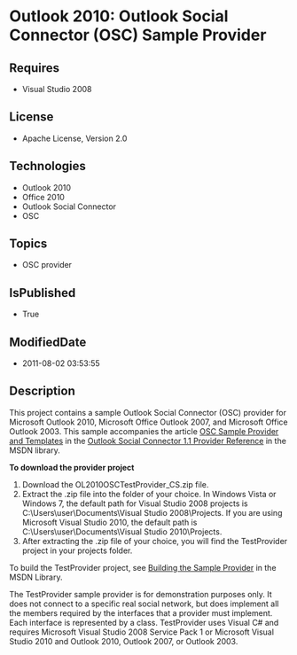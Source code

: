 # Outlook 2010: Outlook Social Connector (OSC) Sample Provider
## Requires
* Visual Studio 2008
## License
* Apache License, Version 2.0
## Technologies
* Outlook 2010
* Office 2010
* Outlook Social Connector
* OSC
## Topics
* OSC provider
## IsPublished
* True
## ModifiedDate
* 2011-08-02 03:53:55
## Description

<p>This project contains a sample Outlook Social Connector (OSC) provider for Microsoft Outlook 2010, Microsoft Office Outlook 2007, and Microsoft Office Outlook 2003. This sample accompanies the article
<a href="http://msdn.microsoft.com/en-us/library/ff759418.aspx">OSC Sample Provider and Templates</a> in the
<a href="http://msdn.microsoft.com/en-us/library/ee829696.aspx">Outlook Social Connector 1.1 Provider Reference</a> in the MSDN library.</p>
<p><strong>To download the provider project</strong></p>
<ol>
<li>Download the OL2010OSCTestProvider_CS.zip file. </li><li>Extract the .zip file into the folder of your choice. In Windows Vista or Windows 7, the default path for Visual Studio 2008 projects is C:\Users\user\Documents\Visual Studio 2008\Projects. If you are using Microsoft Visual Studio 2010, the default path
 is C:\Users\user\Documents\Visual Studio 2010\Projects. </li><li>After extracting the .zip file of your choice, you will find the TestProvider project in your projects folder.
</li></ol>
<p>To build the TestProvider project, see <a href="http://msdn.microsoft.com/en-us/library/ff759452.aspx">
Building the Sample Provider</a> in the MSDN Library.</p>
<p>The TestProvider sample provider is for demonstration purposes only. It does not connect to a specific real social network, but does implement all the members required by the interfaces that a provider must implement. Each interface is represented by a class.
 TestProvider uses Visual C# and requires Microsoft Visual Studio 2008 Service Pack 1 or Microsoft Visual Studio 2010 and Outlook 2010, Outlook 2007, or Outlook 2003.</p>
